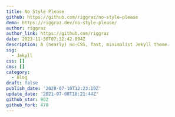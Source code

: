 ```yaml
---
title: No Style Please
github: https://github.com/riggraz/no-style-please
demo: https://riggraz.dev/no-style-please/
author: riggraz
author_link: https://github.com/riggraz
date: 2023-11-30T07:32:42.094Z
description: A (nearly) no-CSS, fast, minimalist Jekyll theme.
ssg:
  - Jekyll
css: []
cms: []
category:
  - Blog
draft: false
publish_date: '2020-07-10T12:23:19Z'
update_date: '2021-07-08T18:21:44Z'
github_star: 902
github_fork: 470
---
```

